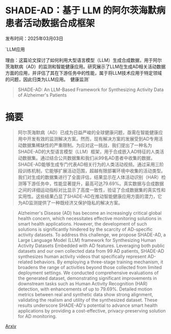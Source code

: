 # SHADE-AD：基于 LLM 的阿尔茨海默病患者活动数据合成框架

发布时间：2025年03月03日

`LLM应用

理由：这篇论文探讨了如何利用大型语言模型（LLM）生成合成数据，用于阿尔茨海默病（AD）的监测和智能健康应用。研究展示了LLM在生成AD相关活动数据方面的应用，并评估了其在下游任务中的性能，属于将LLM技术应用于特定领域的问题，因此归类为LLM应用。` `健康监测`

> SHADE-AD: An LLM-Based Framework for Synthesizing Activity Data of Alzheimer's Patients

# 摘要

> 阿尔茨海默病（AD）已成为日益严峻的全球健康问题，亟需在智能健康应用中开发有效的监测解决方案。然而，现有解决方案的发展受到AD专用活动数据集稀缺性的严重限制。为应对这一挑战，我们提出了一种名为SHADE-AD的大型语言模型（LLM）框架，用于合成嵌入AD特征的人类活动数据集。通过结合公共数据集和我们从99名AD患者中收集的数据，SHADE-AD能够生成专门代表AD相关行为的人类活动视频。通过采用三阶段训练机制，它能够扩展活动范围，超越有限部署环境中收集的活动类型。我们对生成的数据集进行了全面评估，结果显示在人体活动识别（HAR）检测等下游任务中，性能显著提升，最高可达79.69%。真实数据与合成数据之间的详细运动指标对比显示了高度一致性，验证了合成数据集的真实性和实用性。这些结果凸显了SHADE-AD在推动智能健康应用方面的潜力，它为AD监测提供了一种既经济又保护隐私的解决方案。

> Alzheimer's Disease (AD) has become an increasingly critical global health concern, which necessitates effective monitoring solutions in smart health applications. However, the development of such solutions is significantly hindered by the scarcity of AD-specific activity datasets. To address this challenge, we propose SHADE-AD, a Large Language Model (LLM) framework for Synthesizing Human Activity Datasets Embedded with AD features. Leveraging both public datasets and our own collected data from 99 AD patients, SHADE-AD synthesizes human activity videos that specifically represent AD-related behaviors. By employing a three-stage training mechanism, it broadens the range of activities beyond those collected from limited deployment settings. We conducted comprehensive evaluations of the generated dataset, demonstrating significant improvements in downstream tasks such as Human Activity Recognition (HAR) detection, with enhancements of up to 79.69%. Detailed motion metrics between real and synthetic data show strong alignment, validating the realism and utility of the synthesized dataset. These results underscore SHADE-AD's potential to advance smart health applications by providing a cost-effective, privacy-preserving solution for AD monitoring.

[Arxiv](https://arxiv.org/abs/2503.01768)